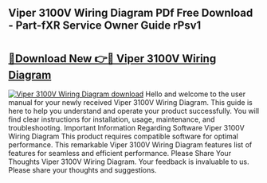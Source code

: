 ## Viper 3100V Wiring Diagram PDf Free Download - Part-fXR Service Owner Guide rPsv1

# <h2><a href="http://dfubg8.blite.top/?on=Viper+3100V+Wiring+Diagram">🔗Download New 👉🔴 Viper 3100V Wiring Diagram</a></h2>

[![Viper 3100V Wiring Diagram download](https://i.imgur.com/lujVjoI.png)](http://dfubg8.blite.top/?on=Viper+3100V+Wiring+Diagram)
Hello and welcome to the user manual for your newly received Viper 3100V Wiring Diagram. This guide is here to help you understand and operate your product successfully. You will find clear instructions for installation, usage, maintenance, and troubleshooting. Important Information Regarding Software Viper 3100V Wiring Diagram This product requires compatible software for optimal performance. This remarkable Viper 3100V Wiring Diagram features list of features for seamless and efficient performance. Please Share Your Thoughts Viper 3100V Wiring Diagram. Your feedback is invaluable to us. Please share your thoughts and suggestions.
